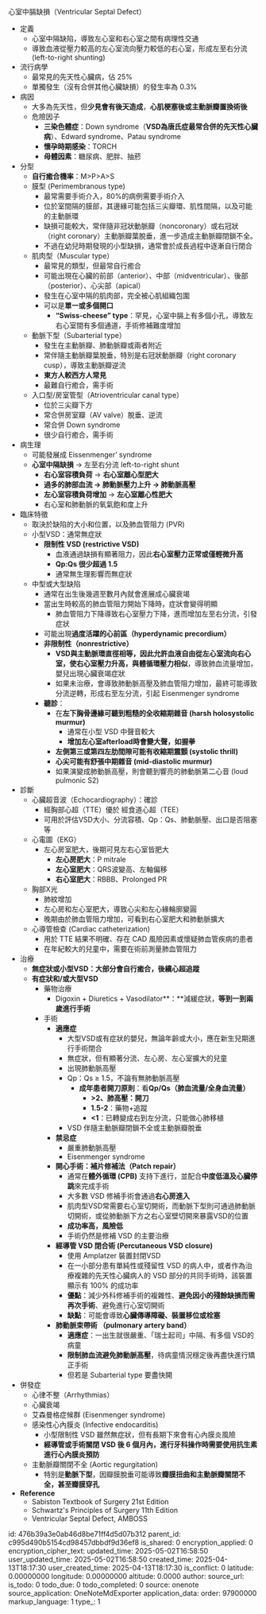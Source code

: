 心室中膈缺損（Ventricular Septal Defect）

- 定義
  - 心室中隔缺陷，導致左心室和右心室之間有病理性交通
  - 導致血液從壓力較高的左心室流向壓力較低的右心室，形成左至右分流 (left-to-right shunting)
- 流行病學
  - 最常見的先天性心臟病，佔 25%
  - 單獨發生（沒有合併其他心臟缺損）的發生率為 0.3%
- 病因
  - 大多為先天性，但**少見會有後天造成**，**心肌梗塞後或主動脈瓣置換術後**
  - 危險因子
    - **三染色體症**：Down syndrome（**VSD為唐氏症最常合併的先天性心臟病**）、Edward syndrome、Patau syndrome
    - **懷孕時期感染**：TORCH
    - **母體因素**：糖尿病、肥胖、抽菸
- 分型
  - **自行癒合機率**：M\>P\>A\>S
  - 膜型 (Perimembranous type)
    - 最常需要手術介入，80%的病例需要手術介入
    - 位於室間隔的膜部，其邊緣可能包括三尖瓣環、肌性間隔，以及可能的主動脈環
    - 缺損可能較大，常伴隨非冠狀動脈瓣（noncoronary）或右冠狀（right coronary）主動脈瓣葉脫垂，進一步造成主動脈瓣閉鎖不全。
    - 不過在幼兒時期發現的小型缺損，通常會於成長過程中逐漸自行閉合
  - 肌肉型（Muscular type）
    - 最常見的類型，但最常自行癒合
    - 可能出現在心臟的前部（anterior）、中部（midventricular）、後部（posterior）、心尖部（apical）
    - 發生在心室中隔的肌肉部，完全被心肌組織包圍
    - 可以是**單一或多個開口**
      - **“Swiss-cheese” type**：罕見，心室中膈上有多個小孔，導致左右心室間有多個通道，手術修補難度增加
  - 動脈下型（Subarterial type）
    - 發生在主動脈瓣、肺動脈瓣或兩者附近
    - 常伴隨主動脈瓣葉脫垂，特別是右冠狀動脈瓣（right coronary cusp），導致主動脈瓣逆流
    - **東方人較西方人常見**
    - 最難自行癒合，需手術
  - 入口型/房室管型（Atrioventricular canal type）
    - 位於三尖瓣下方
    - 常合併房室瓣（AV valve）脫垂、逆流
    - 常合併 Down syndrome
    - 很少自行癒合，需手術
- 病生理
  - 可能發展成 Eissenmenger’ syndrome
  - **心室中隔缺損** → 左至右分流 left-to-right shunt
    - **右心室容積負荷** → **右心室離心型肥大**
    - **過多的肺部血流 → 肺動脈壓力上升 → 肺動脈高壓**
    - **左心室容積負荷增加** → **左心室離心性肥大**
    - 右心室和肺動脈的氧氣飽和度上升
- 臨床特徵
  - 取決於缺陷的大小和位置，以及肺血管阻力 (PVR)
  - 小型VSD：通常無症狀
    - **限制性 VSD (restrictive VSD)**
      - 血液通過缺損有顯著阻力，因此**右心室壓力正常或僅輕微升高**
      - **Qp:Qs 很少超過 1.5**
      - 通常無生理影響而無症狀
  - 中型或大型缺陷
    - 通常在出生後幾週至數月內就會進展成心臟衰竭
    - 當出生時較高的肺血管阻力開始下降時，症狀會變得明顯
      - 肺血管阻力下降導致右心室壓力下降，進而增加左至右分流，引發症狀
    - 可能出現**過度活躍的心前區（hyperdynamic precordium）**
    - **非限制性（nonrestrictive）**
      - **VSD與主動脈環直徑相等，因此允許血液自由從左心室流向右心室，使右心室壓力升高，與體循環壓力相似**，導致肺血流量增加，嬰兒出現心臟衰竭症狀
      - 如果未治療，會導致肺動脈高壓及肺血管阻力增加，最終可能導致分流逆轉，形成右至左分流，引起 Eisenmenger syndrome
    - **聽診**：
      - 在**左下胸骨邊緣可聽到粗糙的全收縮期雜音 (harsh holosystolic murmur)**
        - 通常在小型 VSD 中聲音較大
        - **增加左心室afterload時會變大聲，如握拳**
      - **左側第三或第四左肋間隙可能有收縮期震顫 (systolic thrill)**
      - **心尖可能有舒張中期雜音 (mid-diastolic murmur)**
      - 如果演變成肺動脈高壓，則會聽到響亮的肺動脈第二心音 (loud pulmonic S2)
- 診斷
  - 心臟超音波（Echocardiography）：確診
    - 經胸部心超（TTE）優於 經食道心超（TEE）
    - 可用於評估VSD大小、分流容積、Qp：Qs、肺動脈壓、出口是否阻塞等
  - 心電圖（EKG）
    - 左心房室肥大，後期可見左右心室皆肥大
      - **左心房肥大**：P mitrale
      - **左心室肥大**：QRS波變高、左軸偏移
      - **右心室肥大**：RBBB、Prolonged PR
  - 胸部X光
    - 肺紋增加
    - 左心房和左心室肥大，導致心尖和左心緣輪廓變圓
    - 晚期由於肺血管阻力增加，可看到右心室肥大和肺動脈擴大
  - 心導管檢查 (Cardiac catheterization)
    - 用於 TTE 結果不明確、存在 CAD 風險因素或懷疑肺血管疾病的患者
    - 在年紀較大的兒童中，需要在術前測量肺血管阻力
- 治療
  - **無症狀或小型VSD：大部分會自行癒合，後續心超追蹤**
  - **有症狀和/或大型VSD**
    - 藥物治療
      - Digoxin + Diuretics + Vasodilator**：**減緩症狀，**等到一到兩歲進行手術**
    - 手術
      - **適應症**
        - 大型VSD或有症狀的嬰兒，無論年齡或大小，應在新生兒期進行手術閉合
        - 無症狀，但有顯著分流、左心房、左心室擴大的兒童
        - 出現肺動脈高壓
        - Qp：Qs ≥ 1.5，不論有無肺動脈高壓
          - **成年患者開刀原則**：看**Qp/Qs（肺血流量/全身血流量）**
            - **\>2、肺高壓：開刀**
            - **1.5-2**：藥物+追蹤
            - **\<1**：已轉變成右到左分流，只能做心肺移植
        - VSD 伴隨主動脈瓣閉鎖不全或主動脈瓣脫垂
      - **禁忌症**
        - 嚴重肺動脈高壓
        - Eisenmenger syndrome
      - **開心手術：補片修補法（Patch repair）**
        - 通常在**體外循環 (CPB)** 支持下進行，並配合**中度低溫及心臟停跳**來完成手術
        - 大多數 VSD 修補手術會通過**右心房進入**
        - 肌肉型VSD常需要右心室切開術，而動脈下型則可通過肺動脈切開術，或從肺動脈下方之右心室壁切開來暴露VSD的位置
        - **成功率高，風險低**
        - 手術仍然是修補 VSD 的主要治療
      - **經導管 VSD 閉合術 (Percutaneous VSD closure)**
        - 使用 Amplatzer 裝置封閉VSD
        - 在一小部分患有單純性或殘留性 VSD 的病人中，或者作為治療複雜的先天性心臟病人的 VSD 部分的共同手術時，該裝置顯示有 100% 的成功率
        - **優點**：減少外科修補手術的複雜性、**避免因小的殘餘缺損而需再次手術**、避免進行心室切開術
        - **缺點**：可能會導致**心臟傳導障礙、裝置移位或栓塞**
      - **肺動脈束帶術 （pulmonary artery band）**
        - **適應症**：一出生就很嚴重、「瑞士起司」中隔、有多個 VSD的病童
        - **限制肺血流避免肺動脈高壓**，待病童情況穩定後再盡快進行矯正手術
        - 但若是 Subarterial type 要盡快開
- 併發症
  - 心律不整（Arrhythmias）
  - 心臟衰竭
  - 艾森曼格症候群 (Eisenmenger syndrome)
  - 感染性心內膜炎 (Infective endocarditis)
    - 小型限制性 VSD 雖然無症狀，但有長期下來會有心內膜炎風險
    - **經導管或手術關閉 VSD 後 6 個月內，進行牙科操作時需要使用抗生素進行心內膜炎預防**
  - 主動脈瓣關閉不全 (Aortic regurgitation)
    - 特別是**動脈下型**，因瓣膜脫垂可能導致**瓣膜扭曲和主動脈瓣關閉不全，甚至瓣膜穿孔**
- **Reference**
  - Sabiston Textbook of Surgery 21st Edition
  - Schwartz's Principles of Surgery 11th Edition
  - Ventricular Septal Defect, AMBOSS



id: 476b39a3e0ab46d8be71ff4d5d07b312
parent_id: c995d490b5154cd98457dbbdf9d36ef8
is_shared: 0
encryption_applied: 0
encryption_cipher_text: 
updated_time: 2025-05-02T16:58:50
user_updated_time: 2025-05-02T16:58:50
created_time: 2025-04-13T18:17:30
user_created_time: 2025-04-13T18:17:30
is_conflict: 0
latitude: 0.00000000
longitude: 0.00000000
altitude: 0.0000
author: 
source_url: 
is_todo: 0
todo_due: 0
todo_completed: 0
source: onenote
source_application: OneNoteMdExporter
application_data: 
order: 97900000
markup_language: 1
type_: 1